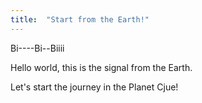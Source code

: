 ```yaml
---
title:  "Start from the Earth!"
---
```


Bi----Bi--Biiii

Hello world, this is the signal from the Earth.

Let's start the journey in the Planet Cjue!
